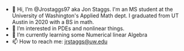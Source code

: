 - 👋 Hi, I’m @Jrostaggs97 aka Jon Staggs. I'm an MS student at the University of Washington's Applied Math dept. I graduated from UT Austin in 2020 with a BS in math.
- 👀 I’m interested in PDEs and nonlinear things. 
- 🌱 I’m currently learning some Numerical linear Algebra
- 📫 How to reach me: jrstaggs@uw.edu

<!---
Jrostaggs97/Jrostaggs97 is a ✨ special ✨ repository because its `README.md` (this file) appears on your GitHub profile.
You can click the Preview link to take a look at your changes.
--->
